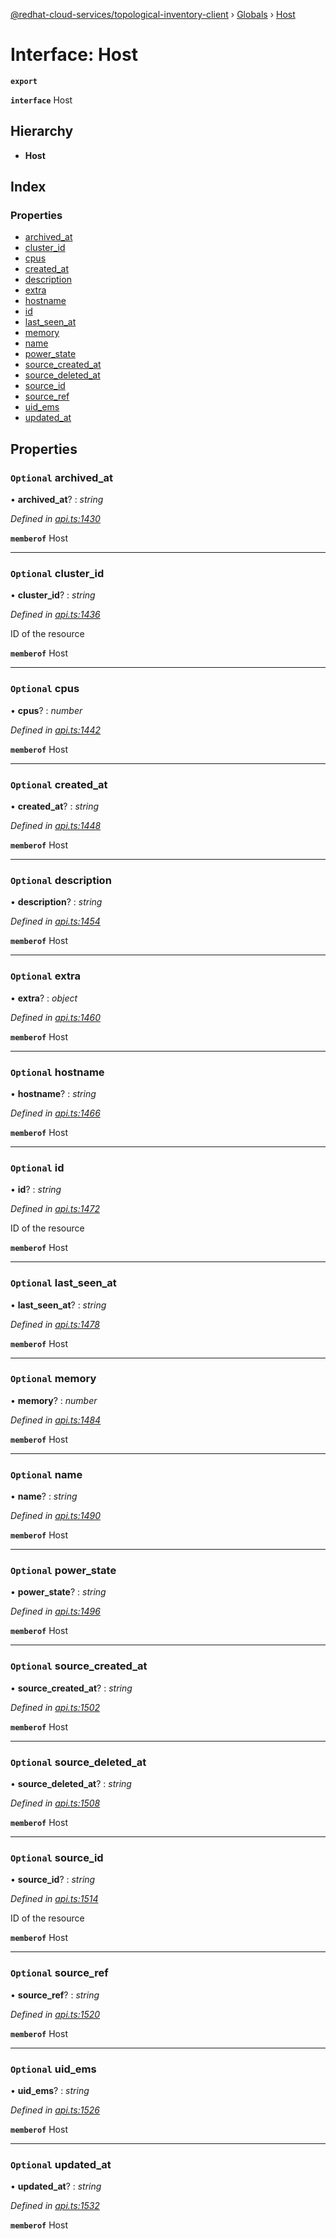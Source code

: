 [@redhat-cloud-services/topological-inventory-client](../README.md) › [Globals](../globals.md) › [Host](host.md)

# Interface: Host

**`export`** 

**`interface`** Host

## Hierarchy

* **Host**

## Index

### Properties

* [archived_at](host.md#optional-archived_at)
* [cluster_id](host.md#optional-cluster_id)
* [cpus](host.md#optional-cpus)
* [created_at](host.md#optional-created_at)
* [description](host.md#optional-description)
* [extra](host.md#optional-extra)
* [hostname](host.md#optional-hostname)
* [id](host.md#optional-id)
* [last_seen_at](host.md#optional-last_seen_at)
* [memory](host.md#optional-memory)
* [name](host.md#optional-name)
* [power_state](host.md#optional-power_state)
* [source_created_at](host.md#optional-source_created_at)
* [source_deleted_at](host.md#optional-source_deleted_at)
* [source_id](host.md#optional-source_id)
* [source_ref](host.md#optional-source_ref)
* [uid_ems](host.md#optional-uid_ems)
* [updated_at](host.md#optional-updated_at)

## Properties

### `Optional` archived_at

• **archived_at**? : *string*

*Defined in [api.ts:1430](https://github.com/RedHatInsights/javascript-clients/blob/master/packages/topological-inventory/api.ts#L1430)*

**`memberof`** Host

___

### `Optional` cluster_id

• **cluster_id**? : *string*

*Defined in [api.ts:1436](https://github.com/RedHatInsights/javascript-clients/blob/master/packages/topological-inventory/api.ts#L1436)*

ID of the resource

**`memberof`** Host

___

### `Optional` cpus

• **cpus**? : *number*

*Defined in [api.ts:1442](https://github.com/RedHatInsights/javascript-clients/blob/master/packages/topological-inventory/api.ts#L1442)*

**`memberof`** Host

___

### `Optional` created_at

• **created_at**? : *string*

*Defined in [api.ts:1448](https://github.com/RedHatInsights/javascript-clients/blob/master/packages/topological-inventory/api.ts#L1448)*

**`memberof`** Host

___

### `Optional` description

• **description**? : *string*

*Defined in [api.ts:1454](https://github.com/RedHatInsights/javascript-clients/blob/master/packages/topological-inventory/api.ts#L1454)*

**`memberof`** Host

___

### `Optional` extra

• **extra**? : *object*

*Defined in [api.ts:1460](https://github.com/RedHatInsights/javascript-clients/blob/master/packages/topological-inventory/api.ts#L1460)*

**`memberof`** Host

___

### `Optional` hostname

• **hostname**? : *string*

*Defined in [api.ts:1466](https://github.com/RedHatInsights/javascript-clients/blob/master/packages/topological-inventory/api.ts#L1466)*

**`memberof`** Host

___

### `Optional` id

• **id**? : *string*

*Defined in [api.ts:1472](https://github.com/RedHatInsights/javascript-clients/blob/master/packages/topological-inventory/api.ts#L1472)*

ID of the resource

**`memberof`** Host

___

### `Optional` last_seen_at

• **last_seen_at**? : *string*

*Defined in [api.ts:1478](https://github.com/RedHatInsights/javascript-clients/blob/master/packages/topological-inventory/api.ts#L1478)*

**`memberof`** Host

___

### `Optional` memory

• **memory**? : *number*

*Defined in [api.ts:1484](https://github.com/RedHatInsights/javascript-clients/blob/master/packages/topological-inventory/api.ts#L1484)*

**`memberof`** Host

___

### `Optional` name

• **name**? : *string*

*Defined in [api.ts:1490](https://github.com/RedHatInsights/javascript-clients/blob/master/packages/topological-inventory/api.ts#L1490)*

**`memberof`** Host

___

### `Optional` power_state

• **power_state**? : *string*

*Defined in [api.ts:1496](https://github.com/RedHatInsights/javascript-clients/blob/master/packages/topological-inventory/api.ts#L1496)*

**`memberof`** Host

___

### `Optional` source_created_at

• **source_created_at**? : *string*

*Defined in [api.ts:1502](https://github.com/RedHatInsights/javascript-clients/blob/master/packages/topological-inventory/api.ts#L1502)*

**`memberof`** Host

___

### `Optional` source_deleted_at

• **source_deleted_at**? : *string*

*Defined in [api.ts:1508](https://github.com/RedHatInsights/javascript-clients/blob/master/packages/topological-inventory/api.ts#L1508)*

**`memberof`** Host

___

### `Optional` source_id

• **source_id**? : *string*

*Defined in [api.ts:1514](https://github.com/RedHatInsights/javascript-clients/blob/master/packages/topological-inventory/api.ts#L1514)*

ID of the resource

**`memberof`** Host

___

### `Optional` source_ref

• **source_ref**? : *string*

*Defined in [api.ts:1520](https://github.com/RedHatInsights/javascript-clients/blob/master/packages/topological-inventory/api.ts#L1520)*

**`memberof`** Host

___

### `Optional` uid_ems

• **uid_ems**? : *string*

*Defined in [api.ts:1526](https://github.com/RedHatInsights/javascript-clients/blob/master/packages/topological-inventory/api.ts#L1526)*

**`memberof`** Host

___

### `Optional` updated_at

• **updated_at**? : *string*

*Defined in [api.ts:1532](https://github.com/RedHatInsights/javascript-clients/blob/master/packages/topological-inventory/api.ts#L1532)*

**`memberof`** Host
